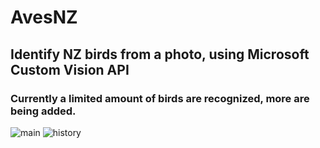 # AvesNZ
## Identify NZ birds from a photo, using Microsoft Custom Vision API
### Currently a limited amount of birds are recognized, more are being added.

![main](https://user-images.githubusercontent.com/26443901/28601475-7a38450a-720c-11e7-9c40-9e1a9dd2f2d3.png)
![history](https://user-images.githubusercontent.com/26443901/28601476-7a65186e-720c-11e7-9972-7401ab7e9caf.png)
